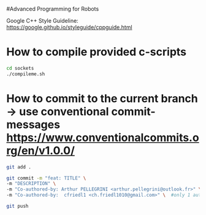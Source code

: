 #Advanced Programming for Robots

Google C++ Style Guideline: https://google.github.io/styleguide/cppguide.html

# How to compile provided c-scripts

```bash
cd sockets
./compileme.sh
```

# How to commit to the current branch -> use conventional commit-messages https://www.conventionalcommits.org/en/v1.0.0/

```bash
git add .

git commit -m "feat: TITLE" \
-m "DESCRIPTION" \
-m "Co-authored-by: Arthur PELLEGRINI <arthur.pellegrini@outlook.fr>" \
-m "Co-authored-by:  cfriedl1 <ch.friedl1010@gmail.com>" \  #only 1 author + 1 co-author 

git push
```